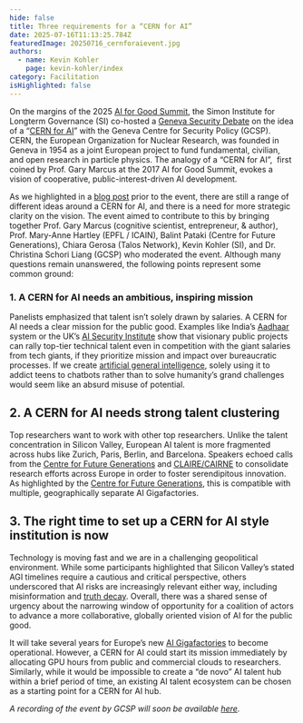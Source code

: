 ```yaml
---
hide: false
title: Three requirements for a “CERN for AI”
date: 2025-07-16T11:13:25.784Z
featuredImage: 20250716_cernforaievent.jpg
authors:
  - name: Kevin Kohler
    page: kevin-kohler/index
category: Facilitation
isHighlighted: false
---
```

On the margins of the 2025 [AI for Good Summit](https://aiforgood.itu.int/), the Simon Institute for Longterm Governance (SI) co-hosted a [Geneva Security Debate](https://www.gcsp.ch/events/cern-ai-models-international-technical-cooperation-ai-geneva-security-debate) on the idea of a “[CERN for AI](https://www.simoninstitute.ch/blog/post/cern-for-ai-one-analogy-many-visions/)” with the Geneva Centre for Security Policy (GCSP). CERN, the European Organization for Nuclear Research, was founded in Geneva in 1954 as a joint European project to fund fundamental, civilian, and open research in particle physics. The analogy of a “CERN for AI”,  first coined by Prof. Gary Marcus at the 2017 AI for Good Summit, evokes a vision of cooperative, public-interest-driven AI development.

As we highlighted in a [blog post](https://www.simoninstitute.ch/blog/post/cern-for-ai-one-analogy-many-visions/) prior to the event, there are still a range of different ideas around a CERN for AI, and there is a need for more strategic clarity on the vision. The event aimed to contribute to this by bringing together Prof. Gary Marcus (cognitive scientist, entrepreneur, & author), Prof. Mary-Anne Hartley (EPFL / ICAIN), Balint Pataki (Centre for Future Generations), Chiara Gerosa (Talos Network), Kevin Kohler (SI), and Dr. Christina Schori Liang (GCSP) who moderated the event. Although many questions remain unanswered, the following points represent some common ground: 

### 1. A CERN for AI needs an ambitious, inspiring mission

Panelists emphasized that talent isn’t solely drawn by salaries. A CERN for AI needs a clear mission for the public good. Examples like India’s [Aadhaar](https://en.wikipedia.org/wiki/Aadhaar) system or the UK’s [AI Security Institute](https://www.aisi.gov.uk/) show that visionary public projects can rally top-tier technical talent even in competition with the giant salaries from tech giants, if they prioritize mission and impact over bureaucratic processes. If we create [artificial general intelligence](https://www.simoninstitute.ch/blog/post/what-is-artificial-general-intelligence-agi-an-explainer-for-policymakers/), solely using it to addict teens to chatbots rather than to solve humanity’s grand challenges would seem like an absurd misuse of potential. 

## 2. A CERN for AI needs strong talent clustering

Top researchers want to work with other top researchers. Unlike the talent concentration in Silicon Valley, European AI talent is more fragmented across hubs like Zurich, Paris, Berlin, and Barcelona. Speakers echoed calls from the [Centre for Future Generations](https://cfg.eu/cern-for-ai-eu-report/) and [CLAIRE/CAIRNE](https://cairne.eu/wp-content/uploads/2019/10/CLAIRE-vision.pdf) to consolidate research efforts across Europe in order to foster serendipitous innovation. As highlighted by the [Centre for Future Generations](https://cfg.eu/cern-for-ai-eu-report/), this is compatible with multiple, geographically separate AI Gigafactories.

## 3. The right time to set up a CERN for AI style institution is now

Technology is moving fast and we are in a challenging geopolitical environment. While some participants highlighted that Silicon Valley’s stated AGI timelines require a cautious and critical perspective, others underscored that AI risks are increasingly relevant either way, including misinformation and [truth decay](https://www.rand.org/pubs/research_reports/RR2314.html). Overall, there was a shared sense of urgency about the narrowing window of opportunity for a coalition of actors to advance a more collaborative, globally oriented vision of AI for the public good. 

It will take several years for Europe’s new [AI Gigafactories](https://ec.europa.eu/commission/presscorner/detail/en/ip_25_467) to become operational. However, a CERN for AI could start its mission immediately by allocating GPU hours from public and commercial clouds to researchers. Similarly, while it would be impossible to create a “de novo” AI talent hub within a brief period of time, an existing AI talent ecosystem can be chosen as a starting point for a CERN for AI hub.

*A recording of the event by GCSP will soon be available [here](https://www.youtube.com/@thegcsp).*